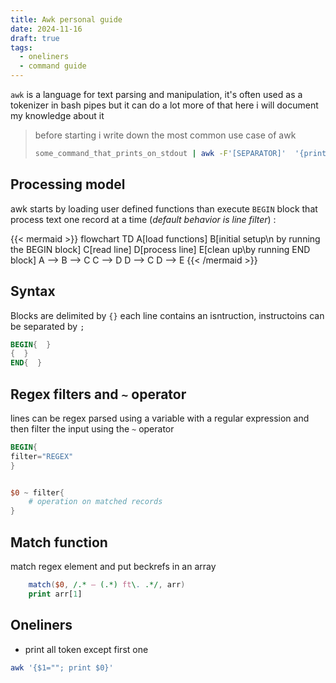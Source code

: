 ```yaml
---
title: Awk personal guide
date: 2024-11-16
draft: true
tags:
  - oneliners
  - command guide
---
```


`awk` is a language for text parsing and manipulation, it's often used as a tokenizer in bash pipes but it can do a lot more of that here i will document my knowledge about it

> before starting i write down the most common use case of awk
>```bash
>some_command_that_prints_on_stdout | awk -F'[SEPARATOR]'  '{print $[FIELD]}'
>```

## Processing model

awk starts by loading user defined functions than execute `BEGIN` block that process text one record at a time (*default behavior is line filter*) :

{{< mermaid >}}
flowchart TD
A[load functions]
B[initial setup\n by running the BEGIN block]
C[read line]
D[process line]
E[clean up\by running END block]
A --> B --> C
C --> D
D --> C
D --> E
{{< /mermaid >}}

## Syntax

Blocks are delimited by `{}` each line contains an isntruction, instructoins can be separated by `;`

```awk
BEGIN{  }
{  }
END{  }
```

## Regex filters and `~` operator

lines can be regex parsed using a variable with a regular expression and then filter the input using the `~` operator

```awk
BEGIN{
filter="REGEX"
}


$0 ~ filter{
    # operation on matched records
}
```

## Match function

match regex element and put beckrefs in an array

```awk
    match($0, /.* — (.*) ft\. .*/, arr)
    print arr[1]
```

## Oneliners

- print all token except first one

```bash
awk '{$1=""; print $0}'
```
